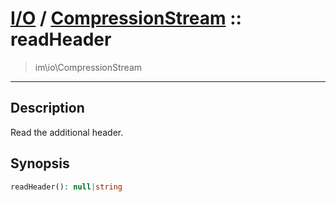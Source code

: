 # [I/O](io.md) / [CompressionStream](io-CompressionStream.md) :: readHeader
 > im\io\CompressionStream
____

## Description
Read the additional header.

## Synopsis
```php
readHeader(): null|string
```
